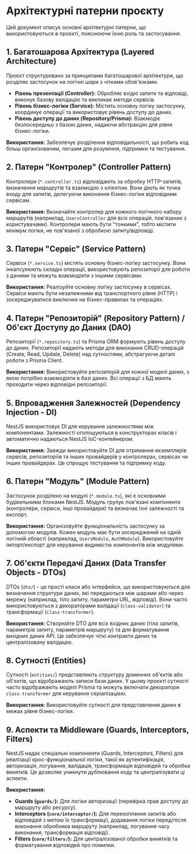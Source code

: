# Архітектурні патерни проєкту

Цей документ описує основні архітектурні патерни, що використовуються в проєкті, пояснюючи їхню роль та застосування.

## 1. Багатошарова Архітектура (Layered Architecture)

Проєкт структуровано за принципами багатошарової архітектури, що розділяє застосунок на логічні шари з чіткими обов'язками.

*   **Рівень презентації (Controller):** Обробляє вхідні запити та відповіді, виконує базову валідацію та викликає методи сервісів.
*   **Рівень бізнес-логіки (Service):** Містить основну логіку застосунку, координує операції та використовує рівень доступу до даних.
*   **Рівень доступу до даних (Repository/Prisma):** Взаємодіє безпосередньо з базою даних, надаючи абстракцію для рівня бізнес-логіки.

**Використання:** Забезпечує розділення відповідальності, що робить код більш організованим, легшим для розуміння, підтримки та тестування.

## 2. Патерн "Контролер" (Controller Pattern)

Контролери (`*.controller.ts`) відповідають за обробку HTTP-запитів, визначення маршрутів та взаємодію з клієнтом. Вони діють як точка входу для запитів, делегуючи виконання бізнес-логіки відповідним сервісам.

**Використання:** Визначайте контролер для кожного логічного набору маршрутів (наприклад, `UsersController` для всіх операцій, пов'язаних з користувачами). Контролери мають бути "тонкими", тобто містити мінімум логіки, не пов'язаної з обробкою запиту/відповіді.

## 3. Патерн "Сервіс" (Service Pattern)

Сервіси (`*.service.ts`) містять основну бізнес-логіку застосунку. Вони інкапсулюють складні операції, використовують репозиторії для роботи з даними та можуть взаємодіяти з іншими сервісами.

**Використання:** Реалізуйте основну логіку застосунку в сервісах. Сервіси мають бути незалежними від транспортного рівня (HTTP) і зосереджуватися виключно на бізнес-правилах та операціях.

## 4. Патерн "Репозиторій" (Repository Pattern) / Об'єкт Доступу до Даних (DAO)

Репозиторії (`*.repository.ts`) та Prisma ORM формують рівень доступу до даних. Репозиторії надають методи для виконання CRUD-операцій (Create, Read, Update, Delete) над сутностями, абстрагуючи деталі роботи з Prisma Client.

**Використання:** Використовуйте репозиторій для кожної моделі даних, з якою потрібно взаємодіяти в базі даних. Всі операції з БД мають проходити через відповідні репозиторії.

## 5. Впровадження Залежностей (Dependency Injection - DI)

NestJS використовує DI для керування залежностями між компонентами. Залежності оголошуються в конструкторах класів і автоматично надаються NestJS IoC-контейнером.

**Використання:** Завжди використовуйте DI для отримання екземплярів сервісів, репозиторіїв та інших провайдерів у контролерах, сервісах чи інших провайдерах. Це спрощує тестування та підтримку коду.

## 6. Патерн "Модуль" (Module Pattern)

Застосунок розділено на модулі (`*.module.ts`), які є основними будівельними блоками NestJS. Модуль групує пов'язані компоненти (контролери, сервіси, інші провайдери) та визначає їхні залежності та експорт.

**Використання:** Організовуйте функціональність застосунку за допомогою модулів. Кожен модуль має бути зосереджений на одній логічній області (наприклад, `UsersModule`, `AuthModule`). Використовуйте імпорт/експорт для керування видимістю компонентів між модулями.

## 7. Об'єкти Передачі Даних (Data Transfer Objects - DTOs)

DTOs (`dto/`) - це прості класи або інтерфейси, що використовуються для визначення структури даних, які передаються між шарами або через мережу (наприклад, тіло запиту, параметри URL, відповіді). Вони часто використовуються з декораторами валідації (`class-validator`) та трансформації (`class-transformer`).

**Використання:** Створюйте DTO для всіх вхідних даних (тіла запитів, параметрів запиту, параметрів маршруту) та для форматування вихідних даних API. Це забезпечує чіткі контракти даних та централізовану валідацію.

## 8. Сутності (Entities)

Сутності (`entities/`) представляють структуру доменних об'єктів або об'єктів, що відображають записи бази даних. У цьому проєкті сутності часто відображають моделі Prisma та можуть включати декоратори `class-transformer` для керування серіалізацією.

**Використання:** Використовуйте сутності для представлення даних в межах рівня бізнес-логіки.

## 9. Аспекти та Middleware (Guards, Interceptors, Filters)

NestJS надає спеціальні компоненти (Guards, Interceptors, Filters) для реалізації крос-функціональної логіки, такої як аутентифікація, авторизація, логування, валідація, трансформація відповідей та обробка винятків. Це дозволяє уникнути дублювання коду та централізувати ці аспекти.

**Використання:**
*   **Guards (`guards/`):** Для логіки авторизації (перевірка прав доступу до маршруту або ресурсу).
*   **Interceptors (`core/interceptor/`):** Для перехоплення запитів або відповідей з метою їх трансформації, додавання логіки перед/після виконання обробника маршруту (наприклад, логування часу виконання, трансформація відповіді).
*   **Filters (`core/filters/`):** Для централізованої обробки винятків та форматування відповідей про помилки. 